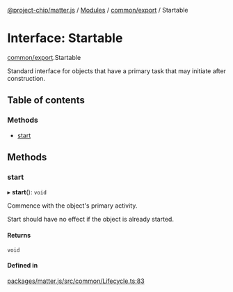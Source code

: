 [@project-chip/matter.js](../README.md) / [Modules](../modules.md) / [common/export](../modules/common_export.md) / Startable

# Interface: Startable

[common/export](../modules/common_export.md).Startable

Standard interface for objects that have a primary task that may initiate after construction.

## Table of contents

### Methods

- [start](common_export.Startable.md#start)

## Methods

### start

▸ **start**(): `void`

Commence with the object's primary activity.

Start should have no effect if the object is already started.

#### Returns

`void`

#### Defined in

[packages/matter.js/src/common/Lifecycle.ts:83](https://github.com/project-chip/matter.js/blob/c0d55745d5279e16fdfaa7d2c564daa31e19c627/packages/matter.js/src/common/Lifecycle.ts#L83)
